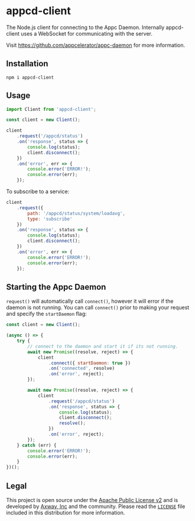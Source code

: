 # appcd-client

The Node.js client for connecting to the Appc Daemon. Internally appcd-client uses a WebSocket for
communicating with the server.

Visit https://github.com/appcelerator/appc-daemon for more information.

## Installation

	npm i appcd-client

## Usage

```js
import Client from 'appcd-client';

const client = new Client();

client
	.request('/appcd/status')
	.on('response', status => {
		console.log(status);
		client.disconnect();
	})
	.on('error', err => {
		console.error('ERROR!');
		console.error(err);
	});
```

To subscribe to a service:

```js
client
	.request({
		path: '/appcd/status/system/loadavg',
		type: 'subscribe'
	})
	.on('response', status => {
		console.log(status);
		client.disconnect();
	})
	.on('error', err => {
		console.error('ERROR!');
		console.error(err);
	});
```

## Starting the Appc Daemon

`request()` will automatically call `connect()`, however it will error if the daemon is not
running. You can call `connect()` prior to making your request and specify the `startDaemon` flag:

```js
const client = new Client();

(async () => {
	try {
		// connect to the daemon and start it if its not running.
		await new Promise((resolve, reject) => {
			client
				.connect({ startDaemon: true })
				.on('connected', resolve)
				.on('error', reject);
		});

		await new Promise((resolve, reject) => {
			client
				.request('/appcd/status')
				.on('response', status => {
					console.log(status);
					client.disconnect();
					resolve();
				})
				.on('error', reject);
		});
	} catch (err) {
		console.error('ERROR!');
		console.error(err);
	}
})();
```

## Legal

This project is open source under the [Apache Public License v2][1] and is developed by
[Axway, Inc](http://www.axway.com/) and the community. Please read the [`LICENSE`][1] file included
in this distribution for more information.

[1]: https://github.com/appcelerator/appc-daemon/blob/master/packages/appcd-client/LICENSE
